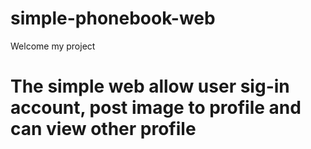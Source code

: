 # simple-phonebook-web
Welcome my project
# The simple web allow user sig-in account, post image to profile and can view other profile
